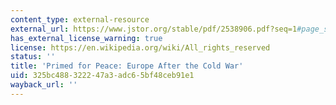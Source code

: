 ```yaml
---
content_type: external-resource
external_url: https://www.jstor.org/stable/pdf/2538906.pdf?seq=1#page_scan_tab_contents
has_external_license_warning: true
license: https://en.wikipedia.org/wiki/All_rights_reserved
status: ''
title: 'Primed for Peace: Europe After the Cold War'
uid: 325bc488-3222-47a3-adc6-5bf48ceb91e1
wayback_url: ''
---
```

